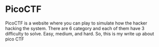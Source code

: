 # PicoCTF
PicoCTF is a website where you can play to simulate how the hacker hacking the system. There are 6 category and each of them have 3 difficulty to solve. Easy, medium, and hard. So, this is my write up about pico CTF
